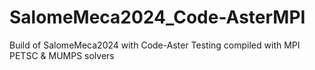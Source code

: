 # SalomeMeca2024_Code-AsterMPI
Build of SalomeMeca2024 with Code-Aster Testing compiled with MPI PETSC &amp; MUMPS solvers
